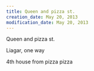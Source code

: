```yaml
---
title: Queen and pizza st.
creation_date: May 20, 2013
modification_date: May 20, 2013
---
```



Queen and pizza st.

Liagar, one way

4th house from pizza pizza
